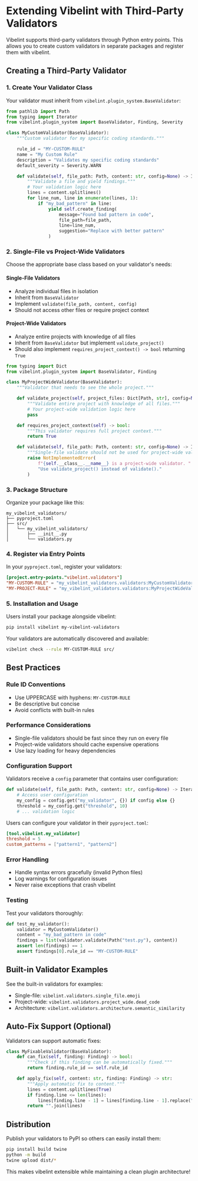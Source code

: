 # Extending Vibelint with Third-Party Validators

Vibelint supports third-party validators through Python entry points. This allows you to create custom validators in separate packages and register them with vibelint.

## Creating a Third-Party Validator

### 1. Create Your Validator Class

Your validator must inherit from `vibelint.plugin_system.BaseValidator`:

```python
from pathlib import Path
from typing import Iterator
from vibelint.plugin_system import BaseValidator, Finding, Severity

class MyCustomValidator(BaseValidator):
    """Custom validator for my specific coding standards."""

    rule_id = "MY-CUSTOM-RULE"
    name = "My Custom Rule"
    description = "Validates my specific coding standards"
    default_severity = Severity.WARN

    def validate(self, file_path: Path, content: str, config=None) -> Iterator[Finding]:
        """Validate a file and yield findings."""
        # Your validation logic here
        lines = content.splitlines()
        for line_num, line in enumerate(lines, 1):
            if "my_bad_pattern" in line:
                yield self.create_finding(
                    message="Found bad pattern in code",
                    file_path=file_path,
                    line=line_num,
                    suggestion="Replace with better pattern"
                )
```

### 2. Single-File vs Project-Wide Validators

Choose the appropriate base class based on your validator's needs:

#### Single-File Validators
- Analyze individual files in isolation
- Inherit from `BaseValidator`
- Implement `validate(file_path, content, config)`
- Should not access other files or require project context

#### Project-Wide Validators
- Analyze entire projects with knowledge of all files
- Inherit from `BaseValidator` but implement `validate_project()`
- Should also implement `requires_project_context() -> bool` returning `True`

```python
from typing import Dict
from vibelint.plugin_system import BaseValidator, Finding

class MyProjectWideValidator(BaseValidator):
    """Validator that needs to see the whole project."""

    def validate_project(self, project_files: Dict[Path, str], config=None) -> Iterator[Finding]:
        """Validate entire project with knowledge of all files."""
        # Your project-wide validation logic here
        pass

    def requires_project_context(self) -> bool:
        """This validator requires full project context."""
        return True

    def validate(self, file_path: Path, content: str, config=None) -> Iterator[Finding]:
        """Single-file validate should not be used for project-wide validators."""
        raise NotImplementedError(
            f"{self.__class__.__name__} is a project-wide validator. "
            "Use validate_project() instead of validate()."
        )
```

### 3. Package Structure

Organize your package like this:

```
my_vibelint_validators/
├── pyproject.toml
├── src/
│   └── my_vibelint_validators/
│       ├── __init__.py
│       └── validators.py
```

### 4. Register via Entry Points

In your `pyproject.toml`, register your validators:

```toml
[project.entry-points."vibelint.validators"]
"MY-CUSTOM-RULE" = "my_vibelint_validators.validators:MyCustomValidator"
"MY-PROJECT-RULE" = "my_vibelint_validators.validators:MyProjectWideValidator"
```

### 5. Installation and Usage

Users install your package alongside vibelint:

```bash
pip install vibelint my-vibelint-validators
```

Your validators are automatically discovered and available:

```bash
vibelint check --rule MY-CUSTOM-RULE src/
```

## Best Practices

### Rule ID Conventions
- Use UPPERCASE with hyphens: `MY-CUSTOM-RULE`
- Be descriptive but concise
- Avoid conflicts with built-in rules

### Performance Considerations
- Single-file validators should be fast since they run on every file
- Project-wide validators should cache expensive operations
- Use lazy loading for heavy dependencies

### Configuration Support
Validators receive a `config` parameter that contains user configuration:

```python
def validate(self, file_path: Path, content: str, config=None) -> Iterator[Finding]:
    # Access user configuration
    my_config = config.get("my_validator", {}) if config else {}
    threshold = my_config.get("threshold", 10)
    # ... validation logic
```

Users can configure your validator in their `pyproject.toml`:

```toml
[tool.vibelint.my_validator]
threshold = 5
custom_patterns = ["pattern1", "pattern2"]
```

### Error Handling
- Handle syntax errors gracefully (invalid Python files)
- Log warnings for configuration issues
- Never raise exceptions that crash vibelint

### Testing
Test your validators thoroughly:

```python
def test_my_validator():
    validator = MyCustomValidator()
    content = "my_bad_pattern in code"
    findings = list(validator.validate(Path("test.py"), content))
    assert len(findings) == 1
    assert findings[0].rule_id == "MY-CUSTOM-RULE"
```

## Built-in Validator Examples

See the built-in validators for examples:
- Single-file: `vibelint.validators.single_file.emoji`
- Project-wide: `vibelint.validators.project_wide.dead_code`
- Architecture: `vibelint.validators.architecture.semantic_similarity`

## Auto-Fix Support (Optional)

Validators can support automatic fixes:

```python
class MyFixableValidator(BaseValidator):
    def can_fix(self, finding: Finding) -> bool:
        """Check if this finding can be automatically fixed."""
        return finding.rule_id == self.rule_id

    def apply_fix(self, content: str, finding: Finding) -> str:
        """Apply automatic fix to content."""
        lines = content.splitlines(True)
        if finding.line <= len(lines):
            lines[finding.line - 1] = lines[finding.line - 1].replace("old", "new")
        return "".join(lines)
```

## Distribution

Publish your validators to PyPI so others can easily install them:

```bash
pip install build twine
python -m build
twine upload dist/*
```

This makes vibelint extensible while maintaining a clean plugin architecture!